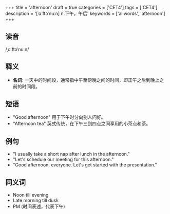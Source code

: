 +++
title = 'afternoon'
draft = true
categories = ['CET4']
tags = ['CET4']
description = '[ˈɑːftəˈnuːn] n.下午，午后'
keywords = ['ai words', 'afternoon']
+++

## 读音
/ˌɑːftəˈnuːn/

## 释义
- **名词**: 一天中的时间段，通常指中午至傍晚之间的时间，即正午之后到晚上之前的时间段。

## 短语
- "Good afternoon" 用于下午时分向别人问好。
- "Afternoon tea" 英式传统，在下午三到四点之间享用的小茶点和茶。

## 例句
- "I usually take a short nap after lunch in the afternoon."
- "Let's schedule our meeting for this afternoon."
- "Good afternoon, everyone. Let's get started with the presentation."

## 同义词
- Noon till evening
- Late morning till dusk
- PM (时间表述，代表下午)
